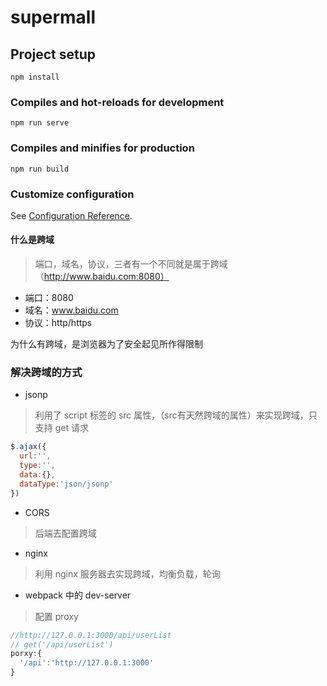 # supermall

## Project setup
```
npm install
```

### Compiles and hot-reloads for development
```
npm run serve
```

### Compiles and minifies for production
```
npm run build
```

### Customize configuration
See [Configuration Reference](https://cli.vuejs.org/config/).


#### 什么是跨域
> 端口，域名，协议，三者有一个不同就是属于跨域 （http://www.baidu.com:8080）

+ 端口：8080
+ 域名：www.baidu.com
+ 协议：http/https

为什么有跨域，是浏览器为了安全起见所作得限制

### 解决跨域的方式
+ jsonp 
> 利用了 script 标签的 src 属性，（src有天然跨域的属性）来实现跨域，只支持 get 请求
```js
$.ajax({
  url:'',
  type:'',
  data:{},
  dataType:'json/jsonp'
})
```
+ CORS
> 后端去配置跨域

+ nginx
> 利用 nginx 服务器去实现跨域，均衡负载，轮询

+ webpack 中的 dev-server

> 配置 proxy

```js
//http://127.0.0.1:3000/api/userList
// get('/api/userList')
porxy:{
  '/api':'http://127.0.0.1:3000'
}
```